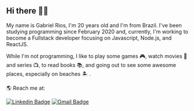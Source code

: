 ## Hi there 👋🏻

My name is Gabriel Rios, I'm 20 years old and I'm from Brazil. I've been studying programming since February 2020 and, currently, I'm working to become a Fullstack developer focusing on Javascript, Node.js, and ReactJS.

While I'm not programming, I like to play some games 🎮, watch movies 🎥 and series 📺, to read books 📚, and going out to see some awesome places, especially on beaches 🏝 .

🌎 Reach me at:

[![Linkedin Badge](https://img.shields.io/badge/-grioos-black?style=flat-square&logo=Linkedin&logoColor=white&link=https://www.linkedin.com/in/grioos/)](https://www.linkedin.com/in/grioos/)
[![Gmail Badge](https://img.shields.io/badge/-gabriel.al.rio@gmail.com-black?style=flat-square&logo=Gmail&logoColor=white&link=mailto:gabriel.al.rio@gmail.com)](mailto:gabriel.al.rio@gmail.com)
